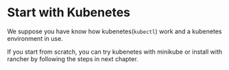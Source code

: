 # Start with Kubenetes

We suppose you have know how kubenetes(`kubectl`) work and a kubenetes environment in use.

If you start from scratch, you can try kubenetes with minikube or install with rancher by following the steps in next chapter.
